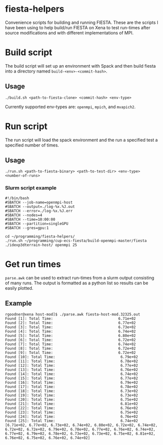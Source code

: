 # fiesta-helpers

Convenience scripts for building and running FIESTA. These are the scripts I have been using to help build/run FIESTA on Xena to test run-times after source modifications and with different implementations of MPI.

# Build script

The build script will set up an environment with Spack and then build fiesta into a directory named `build-<env>-<commit-hash>`.

## Usage

`./build.sh <path-to-fiesta-clone> <commit-hash> <env-type>`

Currently supported env-types are: `openmpi`, `mpich`, and `mvapich2`.

# Run script

The run script will load the spack environment and the run a specified test a specified number of times.

## Usage

`./run.sh <path-to-fiesta-binary> <path-to-test-dir> <env-type> <number-of-runs>`

### Slurm script example

```
#!/bin/bash
#SBATCH --job-name=openmpi-host
#SBATCH --output=./log-%x.%J.out
#SBATCH --error=./log-%x.%J.err
#SBATCH --nodes=4
#SBATCH --time=10:00:00
#SBATCH --partition=singleGPU
#SBATCH --gres=gpu:1

cd ~/programming/fiesta-helpers/
./run.sh ~/programming/cup-ecs-fiesta/build-openmpi-master/fiesta ./idexp3dterrain-host/ openmpi 25
```

# Get run times

`parse.awk` can be used to extract run-times from a slurm output consisting of many runs.
The output is formatted as a python list so results can be easily plotted.

## Example

```
rgoodner@xena host-mod]$ ./parse.awk fiesta-host-mod.32325.out
Found [1]: Total Time:                              6.71e+02
Found [2]: Total Time:                              6.77e+02
Found [3]: Total Time:                              6.73e+02
Found [4]: Total Time:                              6.74e+02
Found [5]: Total Time:                              6.80e+02
Found [6]: Total Time:                              6.72e+02
Found [7]: Total Time:                              6.74e+02
Found [8]: Total Time:                              6.72e+02
Found [9]: Total Time:                              6.72e+02
Found [10]: Total Time:                              6.79e+02
Found [11]: Total Time:                              6.78e+02
Found [12]: Total Time:                              6.77e+02
Found [13]: Total Time:                              6.76e+02
Found [14]: Total Time:                              6.74e+02
Found [15]: Total Time:                              6.77e+02
Found [16]: Total Time:                              6.79e+02
Found [17]: Total Time:                              6.78e+02
Found [18]: Total Time:                              6.73e+02
Found [19]: Total Time:                              6.73e+02
Found [20]: Total Time:                              6.75e+02
Found [21]: Total Time:                              6.81e+02
Found [22]: Total Time:                              6.76e+02
Found [23]: Total Time:                              6.75e+02
Found [24]: Total Time:                              6.76e+02
Found [25]: Total Time:                              6.74e+02
[6.71e+02, 6.77e+02, 6.73e+02, 6.74e+02, 6.80e+02, 6.72e+02, 6.74e+02, 6.72e+02, 6.72e+02, 6.79e+02, 6.78e+02, 6.77e+02, 6.76e+02, 6.74e+02, 6.77e+02, 6.79e+02, 6.78e+02, 6.73e+02, 6.73e+02, 6.75e+02, 6.81e+02, 6.76e+02, 6.75e+02, 6.76e+02, 6.74e+02]
```
